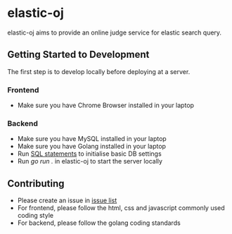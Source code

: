 # elastic-oj

elastic-oj aims to provide an online judge service for elastic search query.

## Getting Started to Development

The first step is to develop locally before deploying at a server.

### Frontend

* Make sure you have Chrome Browser installed in your laptop

### Backend

- Make sure you have MySQL installed in your laptop
- Make sure you have Golang installed in your laptop
- Run [SQL statements](https://github.com/coopersong/elastic-oj/blob/master/backend/databases/mysql) to initialise basic DB settings
- Run *go run .* in elastic-oj to start the server locally

## Contributing

- Please create an issue in [issue list](https://github.com/coopersong/elastic-oj/issues)
- For frontend, please follow the html, css and javascript commonly used coding style
- For backend, please follow the golang coding standards
